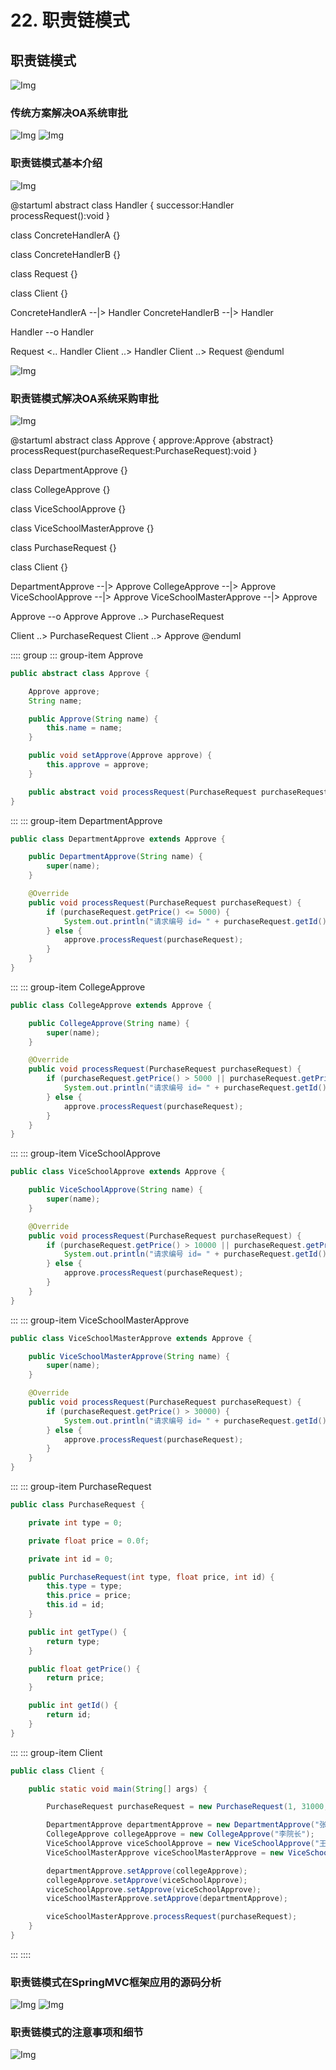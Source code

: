 # 22. 职责链模式

## 职责链模式

![Img](https://xingqiu-tuchuang-1256524210.cos.ap-shanghai.myqcloud.com/8919/yank-note-picgo-img-20220801164107.png)

### 传统方案解决OA系统审批

![Img](https://xingqiu-tuchuang-1256524210.cos.ap-shanghai.myqcloud.com/8919/yank-note-picgo-img-20220801170104.png)
![Img](https://xingqiu-tuchuang-1256524210.cos.ap-shanghai.myqcloud.com/8919/yank-note-picgo-img-20220801170112.png)

### 职责链模式基本介绍

![Img](https://xingqiu-tuchuang-1256524210.cos.ap-shanghai.myqcloud.com/8919/yank-note-picgo-img-20220801170128.png)

@startuml
abstract class Handler {
    successor:Handler
    processRequest():void
}

class ConcreteHandlerA {}

class ConcreteHandlerB {}

class Request {}

class Client {}

ConcreteHandlerA --|> Handler
ConcreteHandlerB --|> Handler

Handler --o Handler

Request <.. Handler
Client ..> Handler
Client ..> Request
@enduml

![Img](https://xingqiu-tuchuang-1256524210.cos.ap-shanghai.myqcloud.com/8919/yank-note-picgo-img-20220801170137.png)

###  职责链模式解决OA系统采购审批

![Img](https://xingqiu-tuchuang-1256524210.cos.ap-shanghai.myqcloud.com/8919/yank-note-picgo-img-20220801170204.png)

@startuml
abstract class Approve {
    approve:Approve
    {abstract} processRequest(purchaseRequest:PurchaseRequest):void
}

class DepartmentApprove {}

class CollegeApprove {}

class ViceSchoolApprove {}

class ViceSchoolMasterApprove {}

class PurchaseRequest {}

class Client {}

DepartmentApprove --|> Approve
CollegeApprove --|> Approve
ViceSchoolApprove --|> Approve
ViceSchoolMasterApprove --|> Approve

Approve --o Approve
Approve ..> PurchaseRequest

Client ..> PurchaseRequest
Client ..> Approve
@enduml

:::: group 
::: group-item Approve
```java
public abstract class Approve {

    Approve approve;
    String name;

    public Approve(String name) {
        this.name = name;
    }

    public void setApprove(Approve approve) {
        this.approve = approve;
    }

    public abstract void processRequest(PurchaseRequest purchaseRequest);
}
```
:::
::: group-item DepartmentApprove
```java
public class DepartmentApprove extends Approve {

    public DepartmentApprove(String name) {
        super(name);
    }

    @Override
    public void processRequest(PurchaseRequest purchaseRequest) {
        if (purchaseRequest.getPrice() <= 5000) {
            System.out.println("请求编号 id= " + purchaseRequest.getId() + " 被" + this.name + " 处理");
        } else {
            approve.processRequest(purchaseRequest);
        }
    }
}
```
:::
::: group-item CollegeApprove
```java
public class CollegeApprove extends Approve {

    public CollegeApprove(String name) {
        super(name);
    }

    @Override
    public void processRequest(PurchaseRequest purchaseRequest) {
        if (purchaseRequest.getPrice() > 5000 || purchaseRequest.getPrice() <= 10000) {
            System.out.println("请求编号 id= " + purchaseRequest.getId() + " 被" + this.name + " 处理");
        } else {
            approve.processRequest(purchaseRequest);
        }
    }
}
```
:::
::: group-item ViceSchoolApprove
```java
public class ViceSchoolApprove extends Approve {

    public ViceSchoolApprove(String name) {
        super(name);
    }

    @Override
    public void processRequest(PurchaseRequest purchaseRequest) {
        if (purchaseRequest.getPrice() > 10000 || purchaseRequest.getPrice() <= 30000) {
            System.out.println("请求编号 id= " + purchaseRequest.getId() + " 被" + this.name + " 处理");
        } else {
            approve.processRequest(purchaseRequest);
        }
    }
}
```
:::
::: group-item ViceSchoolMasterApprove
```java
public class ViceSchoolMasterApprove extends Approve {

    public ViceSchoolMasterApprove(String name) {
        super(name);
    }

    @Override
    public void processRequest(PurchaseRequest purchaseRequest) {
        if (purchaseRequest.getPrice() > 30000) {
            System.out.println("请求编号 id= " + purchaseRequest.getId() + " 被" + this.name + " 处理");
        } else {
            approve.processRequest(purchaseRequest);
        }
    }
}
```
:::
::: group-item PurchaseRequest
```java
public class PurchaseRequest {

    private int type = 0;

    private float price = 0.0f;

    private int id = 0;

    public PurchaseRequest(int type, float price, int id) {
        this.type = type;
        this.price = price;
        this.id = id;
    }

    public int getType() {
        return type;
    }

    public float getPrice() {
        return price;
    }

    public int getId() {
        return id;
    }
}
```
:::
::: group-item Client
```java
public class Client {

    public static void main(String[] args) {

        PurchaseRequest purchaseRequest = new PurchaseRequest(1, 31000, 1);

        DepartmentApprove departmentApprove = new DepartmentApprove("张主任");
        CollegeApprove collegeApprove = new CollegeApprove("李院长");
        ViceSchoolApprove viceSchoolApprove = new ViceSchoolApprove("王副校");
        ViceSchoolMasterApprove viceSchoolMasterApprove = new ViceSchoolMasterApprove("姚校长");

        departmentApprove.setApprove(collegeApprove);
        collegeApprove.setApprove(viceSchoolApprove);
        viceSchoolApprove.setApprove(viceSchoolApprove);
        viceSchoolMasterApprove.setApprove(departmentApprove);

        viceSchoolMasterApprove.processRequest(purchaseRequest);
    }
}
```
:::
::::

### 职责链模式在SpringMVC框架应用的源码分析

![Img](https://xingqiu-tuchuang-1256524210.cos.ap-shanghai.myqcloud.com/8919/yank-note-picgo-img-20220801170223.png)
![Img](https://xingqiu-tuchuang-1256524210.cos.ap-shanghai.myqcloud.com/8919/yank-note-picgo-img-20220801170228.png)

### 职责链模式的注意事项和细节

![Img](https://xingqiu-tuchuang-1256524210.cos.ap-shanghai.myqcloud.com/8919/yank-note-picgo-img-20220801170244.png)